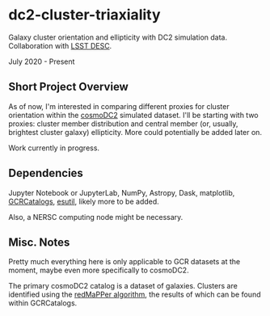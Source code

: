 # dc2-cluster-triaxiality
Galaxy cluster orientation and ellipticity with DC2 simulation data. Collaboration with [LSST DESC](https://github.com/LSSTDESC).

July 2020 - Present

## Short Project Overview
As of now, I'm interested in comparing different proxies for cluster orientation within the [cosmoDC2](https://github.com/LSSTDESC/cosmodc2) simulated dataset. I'll be starting with two proxies: cluster member distribution and central member (or, usually, brightest cluster galaxy) ellipticity. More could potentially be added later on.

Work currently in progress.

## Dependencies

Jupyter Notebook or JupyterLab, NumPy, Astropy, Dask, matplotlib, [GCRCatalogs](https://github.com/LSSTDESC/gcr-catalogs), [esutil](https://github.com/esheldon/esutil), likely more to be added.

Also, a NERSC computing node might be necessary.

## Misc. Notes

Pretty much everything here is only applicable to GCR datasets at the moment, maybe even more specifically to cosmoDC2.

The primary cosmoDC2 catalog is a dataset of galaxies. Clusters are identified using the [redMaPPer algorithm](https://github.com/erykoff/redmapper), the results of which can be found within GCRCatalogs.
